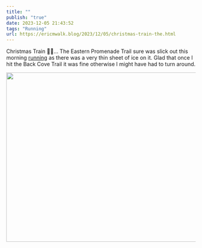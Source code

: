 ```yaml
---
title: ""
publish: "true"
date: 2023-12-05 21:43:52
tags: "Running"
url: https://ericmwalk.blog/2023/12/05/christmas-train-the.html
---
```


Christmas Train 🎄🚂... The Eastern Promenade Trail sure was slick out this morning [running](https://strava.com/activities/10331901317) as there was a very thin sheet of ice on it. Glad that once I hit the Back Cove Trail it was fine otherwise I might have had to turn around.



<img src="uploads/2023/6254ac7fcd.jpg" width="600" height="450" alt="">